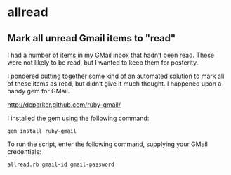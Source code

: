 # allread
## Mark all unread Gmail items to "read" 

I had a number of items in my GMail inbox that hadn’t been read.  These were not likely to be read, but I wanted to keep them for posterity.

I pondered putting together some kind of an automated solution to mark all of these items as read, but didn’t give it much thought. I happened upon a handy gem for GMail.

http://dcparker.github.com/ruby-gmail/

I installed the gem using the following command:

    gem install ruby-gmail

To run the script, enter the following command, supplying your GMail credentials:

    allread.rb gmail-id gmail-password

